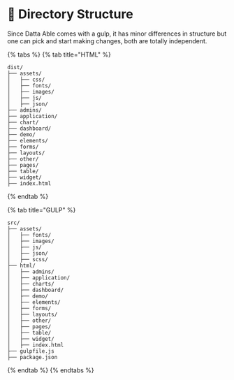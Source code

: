 # 📂 Directory Structure

Since Datta Able comes with a gulp, it has minor differences in structure but one can pick and start making changes, both are totally independent.&#x20;

{% tabs %}
{% tab title="HTML" %}
```
dist/
├── assets/
│   ├── css/
│   ├── fonts/
│   ├── images/
│   ├── js/
│   ├── json/
├── admins/
├── application/
├── chart/
├── dashboard/
├── demo/
├── elements/
├── forms/
├── layouts/
├── other/
├── pages/
├── table/
├── widget/
├── index.html
```
{% endtab %}

{% tab title="GULP" %}
```
src/
├── assets/
│   ├── fonts/
│   ├── images/
│   ├── js/
│   ├── json/
│   ├── scss/
├── html/
│   ├── admins/
│   ├── application/
│   ├── charts/
│   ├── dashboard/
│   ├── demo/
│   ├── elements/
│   ├── forms/
│   ├── layouts/
│   ├── other/
│   ├── pages/
│   ├── table/
│   ├── widget/
│   ├── index.html
├── gulpfile.js
├── package.json
```
{% endtab %}
{% endtabs %}

